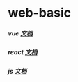 # web-basic
##### vue [文档](./Document/VUE.md)
##### react [文档](./Document/React.md)
##### js [文档](./Document/JS.md)
